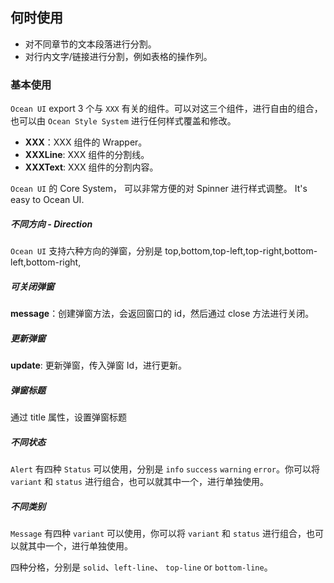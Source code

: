 ## 何时使用

- 对不同章节的文本段落进行分割。
- 对行内文字/链接进行分割，例如表格的操作列。

### 基本使用

`Ocean UI` export 3 个与 `XXX` 有关的组件。可以对这三个组件，进行自由的组合，也可以由 `Ocean Style System` 进行任何样式覆盖和修改。

- **XXX**：XXX 组件的 Wrapper。
- **XXXLine**: XXX 组件的分割线。
- **XXXText**: XXX 组件的分割内容。

`Ocean UI` 的 Core System， 可以非常方便的对 Spinner 进行样式调整。 It's easy to Ocean UI.

##### 不同方向 - Direction

`Ocean UI` 支持六种方向的弹窗，分别是 top,bottom,top-left,top-right,bottom-left,bottom-right,

##### 可关闭弹窗

**message**：创建弹窗方法，会返回窗口的 id，然后通过 close 方法进行关闭。

##### 更新弹窗

**update**: 更新弹窗，传入弹窗 Id，进行更新。

##### 弹窗标题

通过 title 属性，设置弹窗标题

##### 不同状态

`Alert` 有四种 `Status` 可以使用，分别是 `info` `success` `warning` `error`。你可以将 `variant` 和 `status` 进行组合，也可以就其中一个，进行单独使用。

##### 不同类别

`Message` 有四种 `variant` 可以使用，你可以将 `variant` 和 `status` 进行组合，也可以就其中一个，进行单独使用。

四种分格，分别是 `solid`、`left-line`、 `top-line` or `bottom-line`。
